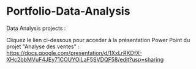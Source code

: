 # Portfolio-Data-Analysis
Data Analysis projects :

Cliquez le lien ci-dessous pour acceder à la présentation Power Point du projet "Analyse des ventes" :
https://docs.google.com/presentation/d/1XxLrRKDfX-XHc2bbMVuF4JEy71COUYOiLaF5SVDQF58/edit?usp=sharing
